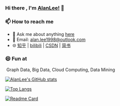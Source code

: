### Hi there , I'm [AlanLee!](https://alanlee234.github.io) 👋



### 📫 How to reach me

- 💬 Ask me about anything [here](https://github.com/alanlee234/alanlee234/issues)
- :email: ​Email: alan.lee1998@outlook.com
- :globe_with_meridians: ​[知乎](https://www.zhihu.com/people/river-star) | [bilibili](https://space.bilibili.com/34209351)  |  [CSDN](https://blog.csdn.net/tSRXH?spm=1010.2135.3001.5343)  |  [简书](https://www.jianshu.com/u/5609419cb3f0)

### 😄 Fun at

​	Graph Data, Big Data, Cloud Computing, Data Mining



[![AlanLee's GitHub stats](https://github-readme-stats.vercel.app/api?username=AlanLee234&show_icons=true&bg_color=30,e96443,904e95&title_color=fff&text_color=fff&icon_color=fff )](https://github.com/AlanLee234/AlanLee234)

[![Top Langs](https://github-readme-stats.vercel.app/api/top-langs/?username=AlanLee234&layout=compact)](https://github.com/AlanLee234/AlanLee234)

[![Readme Card](https://github-readme-stats.vercel.app/api/pin/?username=AlanLee234&repo=blog-post-library)](https://github.com/alanlee234/article)



<!--
**AlanLee234/AlanLee234** is a ✨ _special_ ✨ repository because its `README.md` (this file) appears on your GitHub profile.

Here are some ideas to get you started:

- 🔭 I’m currently working on ...
- 🌱 I’m currently learning ...
- 👯 I’m looking to collaborate on ...
- 🤔 I’m looking for help with ...
- 💬 Ask me about ...
- 😄 Pronouns: ...
- ⚡ Fun fact: ...
  -->
